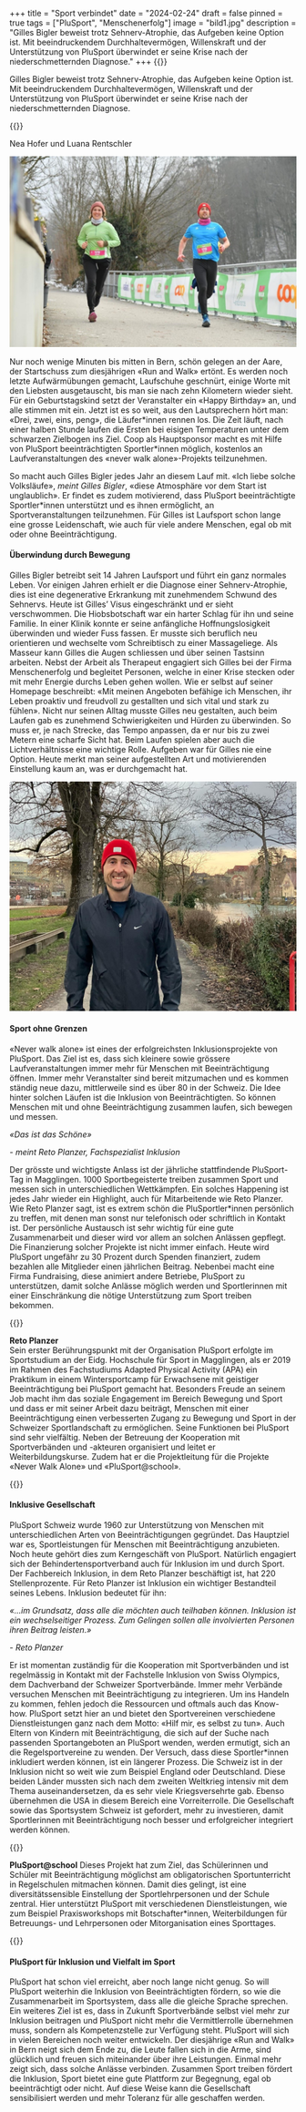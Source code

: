 +++
title = "Sport verbindet"
date = "2024-02-24"
draft = false
pinned = true
tags = ["PluSport", "Menschenerfolg"]
image = "bild1.jpg"
description = "Gilles Bigler beweist trotz Sehnerv-Atrophie, das Aufgeben keine Option ist. Mit beeindruckendem Durchhaltevermögen, Willenskraft und der Unterstützung von PluSport überwindet er seine Krise nach der niederschmetternden Diagnose."
+++
{{<lead>}}

Gilles Bigler beweist trotz Sehnerv-Atrophie, das Aufgeben keine Option ist. Mit beeindruckendem Durchhaltevermögen, Willenskraft und der Unterstützung von PluSport überwindet er seine Krise nach der niederschmetternden Diagnose.

{{</lead>}}

Nea Hofer und Luana Rentschler

![Verbunden mit der Natur: Gilles Bigler und seine Schwester am «Run and Walk» in Bern (Verfügbar unter https://trackmaxx.ch/ Stand 27.01.2024)](bild1.jpg "Verbunden mit der Natur")

Nur noch wenige Minuten bis mitten in Bern, schön gelegen an der Aare, der Startschuss zum diesjährigen «Run and Walk» ertönt. Es werden noch letzte Aufwärmübungen gemacht, Laufschuhe geschnürt, einige Worte mit den Liebsten ausgetauscht, bis man sie nach zehn Kilometern wieder sieht. Für ein Geburtstagskind setzt der Veranstalter ein «Happy Birthday» an, und alle stimmen mit ein. Jetzt ist es so weit, aus den Lautsprechern hört man: «Drei, zwei, eins, peng», die Läufer\*innen rennen los. Die Zeit läuft, nach einer halben Stunde laufen die Ersten bei eisigen Temperaturen unter dem schwarzen Zielbogen ins Ziel. Coop als Hauptsponsor macht es mit Hilfe von PluSport beeinträchtigten Sportler\*innen möglich, kostenlos an Laufveranstaltungen des «never walk alone»-Projekts teilzunehmen.

So macht auch Gilles Bigler jedes Jahr an diesem Lauf mit. «Ich liebe solche Volksläufe», *meint Gilles Bigler*, «diese Atmosphäre vor dem Start ist unglaublich». Er findet es zudem motivierend, dass PluSport beeinträchtigte Sportler*innen unterstützt und es ihnen ermöglicht, an Sportveranstaltungen teilzunehmen. Für Gilles ist Laufsport schon lange eine grosse Leidenschaft, wie auch für viele andere Menschen, egal ob mit oder ohne Beeinträchtigung.

#### Überwindung durch Bewegung

Gilles Bigler betreibt seit 14 Jahren Laufsport und führt ein ganz normales Leben. Vor einigen Jahren erhielt er die Diagnose einer Sehnerv-Atrophie, dies ist eine degenerative Erkrankung mit zunehmendem Schwund des Sehnervs. Heute ist Gilles’ Visus eingeschränkt und er sieht verschwommen.
Die Hiobsbotschaft war ein harter Schlag für ihn und seine Familie. In einer Klinik konnte er seine anfängliche Hoffnungslosigkeit überwinden und wieder Fuss fassen. Er musste sich beruflich neu orientieren und wechselte vom Schreibtisch zu einer Massageliege. Als Masseur kann Gilles die Augen schliessen und über seinen Tastsinn arbeiten. Nebst der Arbeit als Therapeut engagiert sich Gilles bei der Firma Menschenerfolg und begleitet Personen, welche in einer Krise stecken oder mit mehr Energie durchs Leben gehen wollen. Wie er selbst auf seiner Homepage beschreibt: «Mit meinen Angeboten befähige ich Menschen, ihr Leben proaktiv und freudvoll zu gestallten und sich vital und stark zu fühlen».
Nicht nur seinen Alltag musste Gilles neu gestalten, auch beim Laufen gab es zunehmend Schwierigkeiten und Hürden zu überwinden. So muss er, je nach Strecke, das Tempo anpassen, da er nur bis zu zwei Metern eine scharfe Sicht hat. Beim Laufen spielen aber auch die Lichtverhältnisse eine wichtige Rolle. 
Aufgeben war für Gilles nie eine Option. Heute merkt man seiner aufgestellten Art und motivierenden Einstellung kaum an, was er durchgemacht hat.

![Abendstimmung an der Aare - Gilles Bigler in seinem Training (Foto: Luana Rentschler)](whatsapp-bild-2024-02-24-um-18.05.18_e80faeea.jpg "Gilles Bigler")

#### Sport ohne Grenzen

«Never walk alone» ist eines der erfolgreichsten Inklusionsprojekte von PluSport. Das Ziel ist es, dass sich kleinere sowie grössere Laufveranstaltungen immer mehr für Menschen mit Beeinträchtigung öffnen. Immer mehr Veranstalter sind bereit mitzumachen und es kommen ständig neue dazu, mittlerweile sind es über 80 in der Schweiz. Die Idee hinter solchen Läufen ist die Inklusion von Beeinträchtigten. So können Menschen mit und ohne Beeinträchtigung zusammen laufen, sich bewegen und messen. 

*«Das ist das Schöne»* 

*\- meint Reto Planzer, Fachspezialist Inklusion*

Der grösste und wichtigste Anlass ist der jährliche stattfindende PluSport-Tag in Magglingen. 1000 Sportbegeisterte treiben zusammen Sport und messen sich in unterschiedlichen Wettkämpfen. Ein solches Happening ist jedes Jahr wieder ein Highlight, auch für Mitarbeitende wie Reto Planzer. Wie Reto Planzer sagt, ist es extrem schön die PluSportler*innen persönlich zu treffen, mit denen man sonst nur telefonisch oder schriftlich in Kontakt ist. Der persönliche Austausch ist sehr wichtig für eine gute Zusammenarbeit und dieser wird vor allem an solchen Anlässen gepflegt. Die Finanzierung solcher Projekte ist nicht immer einfach. Heute wird PluSport ungefähr zu 30 Prozent durch Spenden finanziert, zudem bezahlen alle Mitglieder einen jährlichen Beitrag. Nebenbei macht eine Firma Fundraising, diese animiert andere Betriebe, PluSport zu unterstützen, damit solche Anlässe möglich werden und Sportlerinnen mit einer Einschränkung die nötige Unterstützung zum Sport treiben bekommen.

{{<box>}}

**Reto Planzer** \
Sein erster Berührungspunkt mit der Organisation PluSport erfolgte im Sportstudium an der Eidg. Hochschule für Sport in Magglingen, als er 2019 im Rahmen des Fachstudiums Adapted Physical Activity (APA) ein Praktikum in einem Wintersportcamp für Erwachsene mit geistiger Beeinträchtigung bei PluSport gemacht hat. Besonders Freude an seinem Job macht ihm das soziale Engagement im Bereich Bewegung und Sport und dass er mit seiner Arbeit dazu beiträgt, Menschen mit einer Beeinträchtigung einen verbesserten Zugang zu Bewegung und Sport in der Schweizer Sportlandschaft zu ermöglichen. Seine Funktionen bei PluSport sind sehr vielfältig. Neben der Betreuung der Kooperation mit Sportverbänden und -akteuren organisiert und leitet er Weiterbildungskurse. Zudem hat er die Projektleitung für die Projekte «Never Walk Alone» und «PluSport@school».

{{</box>}}

#### Inklusive Gesellschaft

PluSport Schweiz wurde 1960 zur Unterstützung von Menschen mit unterschiedlichen Arten von Beeinträchtigungen gegründet. Das Hauptziel war es, Sportleistungen für Menschen mit Beeinträchtigung anzubieten. Noch heute gehört dies zum Kerngeschäft von PluSport. Natürlich engagiert sich der Behindertensportverband auch für Inklusion im und durch Sport. Der Fachbereich Inklusion, in dem Reto Planzer beschäftigt ist, hat 220 Stellenprozente. Für Reto Planzer ist Inklusion ein wichtiger Bestandteil seines Lebens. Inklusion bedeutet für ihn: 

*«…im Grundsatz, dass alle die möchten auch teilhaben können. Inklusion ist ein wechselseitiger Prozess. Zum Gelingen sollen alle involvierten Personen ihren Beitrag leisten.»*

*\- Reto Planzer*

Er ist momentan zuständig für die Kooperation mit Sportverbänden und ist regelmässig in Kontakt mit der Fachstelle Inklusion von Swiss Olympics, dem Dachverband der Schweizer Sportverbände. Immer mehr Verbände versuchen Menschen mit Beeinträchtigung zu integrieren. Um ins Handeln zu kommen, fehlen jedoch die Ressourcen und oftmals auch das Know-how. PluSport setzt hier an und bietet den Sportvereinen verschiedene Dienstleistungen ganz nach dem Motto: «Hilf mir, es selbst zu tun». Auch Eltern von Kindern mit Beeinträchtigung, die sich auf der Suche nach passenden Sportangeboten an PluSport wenden, werden ermutigt, sich an die Regelsportvereine zu wenden. Der Versuch, dass diese Sportler*innen inkludiert werden können, ist ein längerer Prozess. Die Schweiz ist in der Inklusion nicht so weit wie zum Beispiel England oder Deutschland. Diese beiden Länder mussten sich nach dem zweiten Weltkrieg intensiv mit dem Thema auseinandersetzen, da es sehr viele Kriegsversehrte gab. Ebenso übernehmen die USA in diesem Bereich eine Vorreiterrolle. 
Die Gesellschaft sowie das Sportsystem Schweiz ist gefordert, mehr zu investieren, damit Sportlerinnen mit Beeinträchtigung noch besser und erfolgreicher integriert werden können.

{{<box>}}

**PluSport@school**
Dieses Projekt hat zum Ziel, das Schülerinnen und Schüler mit Beeinträchtigung möglichst am obligatorischen Sportunterricht in Regelschulen mitmachen können. Damit dies gelingt, ist eine diversitätssensible Einstellung der Sportlehrpersonen und der Schule zentral. Hier unterstützt PluSport mit verschiedenen Dienstleistungen, wie zum Beispiel Praxisworkshops mit Botschafter*innen, Weiterbildungen für Betreuungs- und Lehrpersonen oder Mitorganisation eines Sporttages.

{{</box>}}

#### PluSport für Inklusion und Vielfalt im Sport

PluSport hat schon viel erreicht, aber noch lange nicht genug. So will PluSport weiterhin die Inklusion von Beeinträchtigten fördern, so wie die Zusammenarbeit im Sportsystem, dass alle die gleiche Sprache sprechen. Ein weiteres Ziel ist es, dass in Zukunft Sportverbände selbst viel mehr zur Inklusion beitragen und PluSport nicht mehr die Vermittlerrolle übernehmen muss, sondern als Kompetenzstelle zur Verfügung steht. PluSport will sich in vielen Bereichen noch weiter entwickeln. 
Der diesjährige «Run and Walk» in Bern neigt sich dem Ende zu, die Leute fallen sich in die Arme, sind glücklich und freuen sich miteinander über ihre Leistungen. Einmal mehr zeigt sich, dass solche Anlässe verbinden. Zusammen Sport treiben fördert die Inklusion, Sport bietet eine gute Plattform zur Begegnung, egal ob beeinträchtigt oder nicht. Auf diese Weise kann die Gesellschaft sensibilisiert werden und mehr Toleranz für alle geschaffen werden.